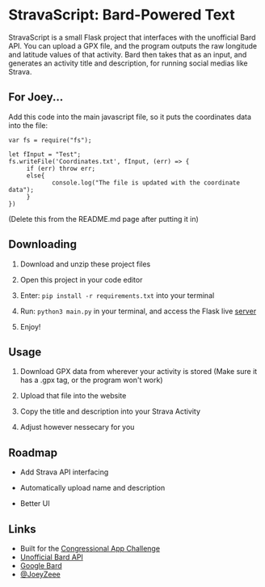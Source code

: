 # StravaScript: Bard-Powered Text

StravaScript is a small Flask project that interfaces with the unofficial Bard API. You can upload a GPX file, and the program outputs the raw longitude and latitude values of that activity. Bard then takes that as an input, and generates an activity title and description, for running social medias like Strava.

## For Joey...

Add this code into the main javascript file, so it puts the coordinates data into the file:

```
var fs = require("fs");

let fInput = "Test";
fs.writeFile('Coordinates.txt', fInput, (err) => {
	 if (err) throw err;
	 else{
			console.log("The file is updated with the coordinate data");
	 }
})
```

(Delete this from the README.md page after putting it in)

## Downloading

1. Download and unzip these project files
   
2. Open this project in your code editor
   
3. Enter: `pip install -r requirements.txt` into your terminal

4. Run: `python3 main.py` in your terminal, and access the Flask live [server](http://127.0.0.1:5000/)

5. Enjoy!

## Usage

1. Download GPX data from wherever your activity is stored (Make sure it has a .gpx tag, or the program won't work)
   
2. Upload that file into the website
   
3. Copy the title and description into your Strava Activity

4. Adjust however nessecary for you
  
## Roadmap

- Add Strava API interfacing

- Automatically upload name and description
  
- Better UI

## Links

- Built for the [Congressional App Challenge](https://www.congressionalappchallenge.us/students/#prizes)
- [Unofficial Bard API](https://github.com/dsdanielpark/Bard-API/tree/alpha-release)
- [Google Bard](https://bard.google.com/chat/)
- [@JoeyZeee](https://www.github.com/joeyzeee)


